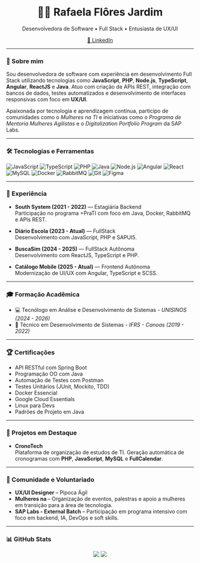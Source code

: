 <h1 align="center">👩‍💻 Rafaela Flôres Jardim</h1>
<p align="center">
  Desenvolvedora de Software • Full Stack • Entusiasta de UX/UI
</p>

<p align="center">
  <a href="https://www.linkedin.com/in/rafaelafjardim/">🔗 LinkedIn</a>
</p>

---

### 🚀 Sobre mim

Sou desenvolvedora de software com experiência em desenvolvimento Full Stack utilizando tecnologias como **JavaScript**, **PHP**, **Node.js**, **TypeScript**, **Angular**, **ReactJS** e **Java**. Atuo com criação de APIs REST, integração com bancos de dados, testes automatizados e desenvolvimento de interfaces responsivas com foco em **UX/UI**.

Apaixonada por tecnologia e aprendizagem contínua, participo de comunidades como o *Mulheres na TI* e iniciativas como o *Programa de Mentoria Mulheres Agilistas* e o *Digitalization Portfolio Program* da SAP Labs.

---

### 🛠️ Tecnologias e Ferramentas

<p align="left"> <img src="https://img.shields.io/badge/JavaScript-F7DF1E?style=flat&logo=javascript&logoColor=black" alt="JavaScript" /> <img src="https://img.shields.io/badge/TypeScript-3178C6?style=flat&logo=typescript&logoColor=white" alt="TypeScript" /> <img src="https://img.shields.io/badge/PHP-777BB4?style=flat&logo=php&logoColor=white" alt="PHP" /> <img src="https://img.shields.io/badge/Java-ED8B00?style=flat&logo=java&logoColor=white" alt="Java" /> <img src="https://img.shields.io/badge/Node.js-339933?style=flat&logo=node.js&logoColor=white" alt="Node.js" /> <img src="https://img.shields.io/badge/Angular-DD0031?style=flat&logo=angular&logoColor=white" alt="Angular" /> <img src="https://img.shields.io/badge/React-61DAFB?style=flat&logo=react&logoColor=black" alt="React" /> <img src="https://img.shields.io/badge/MySQL-005C84?style=flat&logo=mysql&logoColor=white" alt="MySQL" /> <img src="https://img.shields.io/badge/Docker-2496ED?style=flat&logo=docker&logoColor=white" alt="Docker" /> <img src="https://img.shields.io/badge/RabbitMQ-FF6600?style=flat&logo=rabbitmq&logoColor=white" alt="RabbitMQ" /> <img src="https://img.shields.io/badge/Git-F05032?style=flat&logo=git&logoColor=white" alt="Git" /> <img src="https://img.shields.io/badge/Figma-F24E1E?style=flat&logo=figma&logoColor=white" alt="Figma" /> </p>

---

### 💼 Experiência

- **South System (2021 - 2022)** — Estagiária Backend  
  Participação no programa +PraTI com foco em Java, Docker, RabbitMQ e APIs REST.  

- **Diário Escola (2023 - Atual)** — FullStack  
  Desenvolvimento com JavaScript, PHP e SAPUI5.

- **BuscaSim (2024 - 2025)** — FullStack Autônoma  
  Desenvolvimento com ReactJS, TypeScript e PHP.

- **Catálogo Mobile (2025 - Atual)** — Frontend Autônoma  
  Modernização de UI/UX com Angular, TypeScript e SCSS.

---

### 🎓 Formação Acadêmica

- 💻 Tecnólogo em Análise e Desenvolvimento de Sistemas - *UNISINOS (2024 - 2026)*  
- 🧠 Técnico em Desenvolvimento de Sistemas - *IFRS - Canoas (2019 - 2022)*  

---

### 🏆 Certificações

- API RESTful com Spring Boot  
- Programação OO com Java  
- Automação de Testes com Postman  
- Testes Unitários (JUnit, Mockito, TDD)  
- Docker Essencial  
- Google Cloud Essentials  
- Linux para Devs  
- Padrões de Projeto em Java  

---

### 🧠 Projetos em Destaque

- **CronoTech**  
  Plataforma de organização de estudos de TI. Geração automática de cronogramas com **PHP**, **JavaScript**, **MySQL** e **FullCalendar**.

---

### 💜 Comunidade e Voluntariado

- **UX/UI Designer** – Pipoca Ágil  
- **Mulheres na </TI>** – Organização de eventos, palestras e apoio a mulheres em transição para a área de tecnologia.  
- **SAP Labs - External Batch** – Participação em programa intensivo com foco em backend, IA, DevOps e soft skills.

---

### 📊 GitHub Stats

<p align="center">
  <img src="https://github-readme-stats.vercel.app/api?username=rafaelaflores&show_icons=true&theme=radical" />
  <img src="https://github-readme-stats.vercel.app/api/top-langs/?username=rafaelaflores&layout=compact&theme=radical" />
</p>
